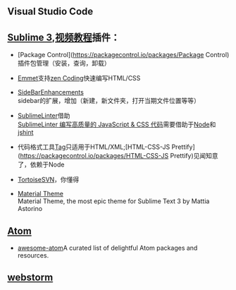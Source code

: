 ## Visual Studio Code

## 

## [Sublime 3](http://www.sublimetext.com/3),[视频教程](http://www.imooc.com/index/search?words=sublime)插件：

* [Package Control](https://packagecontrol.io/packages/Package Control)插件包管理（安装，查询，卸载）

* [Emmet](https://packagecontrol.io/packages/Emmet)支持[zen Coding](http://www.zjgsq.com/1062.html)快速编写HTML/CSS

* [SideBarEnhancements](https://packagecontrol.io/packages/SideBarEnhancements)  
  sidebar的扩展，增加（新建，新文件夹，打开当期文件位置等等）

* [SublimeLinter](https://packagecontrol.io/packages/SublimeLinter)借助  
  [SublimeLinter 编写高质量的 JavaScript & CSS 代码](http://www.cnblogs.com/lhb25/archive/2013/05/02/sublimelinter-for-js-css-coding.html)需要借助于[Node](http://nodejs.org/)和[jshint](http://jshint.com/docs/#options)

* 代码格式工具[Tag](https://packagecontrol.io/packages/Tag)只适用于HTML/XML;[HTML-CSS-JS Prettify](https://packagecontrol.io/packages/HTML-CSS-JS Prettify)见闻知意了，依赖于Node

* [Tortoise​SVN](https://packagecontrol.io/packages/TortoiseSVN)，你懂得

* [Material Theme](https://github.com/equinusocio/material-theme)  
  Material Theme, the most epic theme for Sublime Text 3 by Mattia Astorino

## [Atom](https://atom.io/)

* [awesome-atom](https://github.com/mehcode/awesome-atom)A curated list of delightful Atom packages and resources.

## [webstorm](http://www.jetbrains.com/webstorm/)



